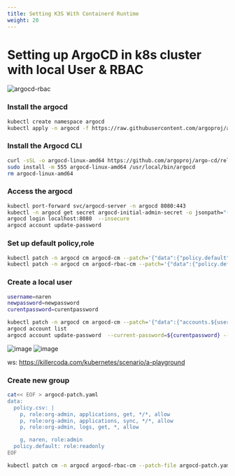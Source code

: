 ```yaml
---
title: Setting K3S With Containerd Runtime
weight: 20
---
```

# Setting up ArgoCD in k8s cluster with local User & RBAC

![argocd-rbac](https://user-images.githubusercontent.com/3488520/204094103-33ed7434-efe4-489b-afc5-c4971ef37d90.jpg)

### Install the argocd

```bash
kubectl create namespace argocd
kubectl apply -n argocd -f https://raw.githubusercontent.com/argoproj/argo-cd/stable/manifests/install.yaml
```

### Install the Argocd CLI

```bash
curl -sSL -o argocd-linux-amd64 https://github.com/argoproj/argo-cd/releases/latest/download/argocd-linux-amd64
sudo install -m 555 argocd-linux-amd64 /usr/local/bin/argocd
rm argocd-linux-amd64
```

### Access the argocd

```bash
kubectl port-forward svc/argocd-server -n argocd 8080:443
kubectl -n argocd get secret argocd-initial-admin-secret -o jsonpath="{.data.password}" | base64 -d; echo
argocd login localhost:8080  --insecure
argocd account update-password
```

### Set up default policy,role

```bash
kubectl patch -n argocd cm argocd-cm --patch='{"data":{"policy.default": "role:readonly" }}'
kubectl patch -n argocd cm argocd-rbac-cm --patch='{"data":{"policy.default": "role:readonly" }}'

```

### Create a local user

```bash
username=naren
newpassword=newpassword
curentpassword=curentpassword

kubectl patch -n argocd cm argocd-cm --patch='{"data":{"accounts.${username}": "apikey,login" }}'
argocd account list
argocd account update-password  --current-password=${curentpassword} --new-password=${newpassword} --account=${username}

```

![image](https://user-images.githubusercontent.com/3488520/204011839-a2d042b0-0f8e-4864-803a-97753443432d.png)
![image](https://user-images.githubusercontent.com/3488520/204012094-354261a1-bf4a-4bf9-be46-30a17c41b06e.png)

ws: https://killercoda.com/kubernetes/scenario/a-playground

### Create new group

```bash
cat<< EOF > argocd-patch.yaml
data:
  policy.csv: |
    p, role:org-admin, applications, get, */*, allow
    p, role:org-admin, applications, sync, */*, allow
    p, role:org-admin, logs, get, *, allow

    g, naren, role:admin
  policy.default: role:readonly
EOF

kubectl patch cm -n argocd argocd-rbac-cm --patch-file argocd-patch.yaml
```
